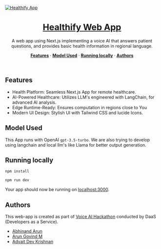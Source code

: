 <a href="https://hack-it-out.vercel.app/en">
  <img alt="Healthify App" src="https://hack-it-out.vercel.app/en/opengraph-image.jpg">
  <h1 align="center">Healthify Web App</h1>
</a>

<p align="center">
  A web app using Next.js implementing a voice AI that answers patient questions, and provides basic health information in regional language.
</p>

<p align="center">
  <a href="#features"><strong>Features</strong></a> ·
  <a href="#model-used"><strong>Model Used</strong></a> ·
  <a href="#running-locally"><strong>Running locally</strong></a> ·
  <a href="#authors"><strong>Authors</strong></a>
</p>
<br/>

## Features

- Health Platform: Seamless Next.js App for remote healthcare.
- AI-Powered Healthcare: Utilizes LLM's engineered with LangChain, for advanced AI analysis.
- Edge Runtime-Ready: Ensures computation in regions close to You
- Modern UI Design: Stylish UI with Tailwind CSS and lucide Icons.

## Model Used

This App runs with OpenAI `gpt-3.5-turbo`. We are also trying to develop using langchain and local llm's like Llama for better output generation.

## Running locally

```bash
npm install
```

```bash
npm run dev
```

Your app should now be running on [localhost:3000](http://localhost:3000/).

## Authors

This web-app is created as part of [Voice AI Hackathon](https://unstop.com/hackathons/voice-ai-hackathon-daasdevelopers-as-a-service-842943) conducted by DaaS (Developers as a Service).

- [Abhinand Arun](https://github.com/abhinandarun-02)
- [Arun Govind M](https://github.com/arungovindm2001)
- [Advait Dev Krishnan](https://github.com/)